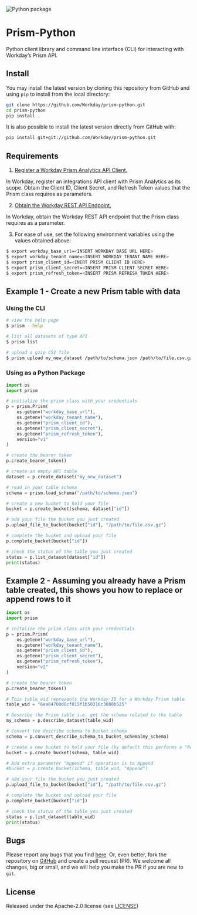 ![Python package](https://github.com/Workday/prism-python/workflows/Python%20package/badge.svg)

# Prism-Python

Python client library  and command line interface (CLI) for interacting with Workday’s Prism API.

## Install
You may install the latest version by cloning this repository from GitHub
and using `pip` to install from the local directory:

```bash
git clone https://github.com/Workday/prism-python.git
cd prism-python
pip install .
```

It is also possible to install the latest version directly from GitHub with:

```bash
pip install git+git://github.com/Workday/prism-python.git
```

## Requirements

1. [Register a Workday Prism Analytics API Client.](https://doc.workday.com/reader/J1YvI9CYZUWl1U7_PSHyHA/qAugF2pRAGtECVLHKdMO_A)

In Workday, register an integrations API client with Prism Analytics as its
scope. Obtain the Client ID, Client Secret, and Refresh Token values that the
Prism class requires as parameters.

2. [Obtain the Workday REST API Endpoint.](https://doc.workday.com/reader/J1YvI9CYZUWl1U7_PSHyHA/L_RKkfJI6bKu1M2~_mfesQ)

In Workday, obtain the Workday REST API endpoint that the Prism class requires
as a parameter.

3. For ease of use, set the following environment variables using the values obtained above:

```bash
$ export workday_base_url=<INSERT WORKDAY BASE URL HERE>
$ export workday_tenant_name=<INSERT WORKDAY TENANT NAME HERE>
$ export prism_client_id=<INERT PRISM CLIENT ID HERE>
$ export prism_client_secret=<INSERT PRISM CLIENT SECRET HERE>
$ export prism_refresh_token=<INSERT PRISM REFRESH TOKEN HERE>
```

## Example 1 - Create a new Prism table with data

### Using the CLI

```bash
# view the help page
$ prism --help

# list all datasets of type API
$ prism list

# upload a gzip CSV file
$ prism upload my_new_dataset /path/to/schema.json /path/to/file.csv.gz
```

### Using as a Python Package

```python
import os
import prism

# initialize the prism class with your credentials
p = prism.Prism(
    os.getenv("workday_base_url"),
    os.getenv("workday_tenant_name"),
    os.getenv("prism_client_id"), 
    os.getenv("prism_client_secret"),
    os.getenv("prism_refresh_token"),
    version="v1"
)

# create the bearer token
p.create_bearer_token()

# create an empty API table
dataset = p.create_dataset("my_new_dataset")

# read in your table schema
schema = prism.load_schema("/path/to/schema.json")

# create a new bucket to hold your file
bucket = p.create_bucket(schema, dataset["id"])

# add your file the bucket you just created
p.upload_file_to_bucket(bucket["id"], "/path/to/file.csv.gz")

# complete the bucket and upload your file
p.complete_bucket(bucket["id"])

# check the status of the table you just created
status = p.list_dataset(dataset["id"])
print(status)
```

## Example 2 - Assuming you already have a Prism table created, this shows you how to replace or append rows to it

```python
import os
import prism

# initalize the prism class with your credentials
p = prism.Prism(
    os.getenv("workday_base_url"),
    os.getenv("workday_tenant_name"),
    os.getenv("prism_client_id"),
    os.getenv("prism_client_secret"),
    os.getenv("prism_refresh_token"),
    version="v2"
)

# create the bearer token
p.create_bearer_token()

# This table_wid represents the Workday ID for a Workday Prism table
table_wid = "6ea84700d0cf015f1b50316c3008b525"

# Describe the Prism table i.e. get the schema related to the table
my_schema = p.describe_dataset(table_wid)

# Convert the describe schema to bucket schema
schema = p.convert_describe_schema_to_bucket_schema(my_schema)

# create a new bucket to hold your file (by default this performs a "Replace" which replaces the data)
bucket = p.create_bucket(schema, table_wid)

# Add extra parameter "Append" if operation is to Append
#bucket = p.create_bucket(schema, table_wid, "Append")

# add your file the bucket you just created
p.upload_file_to_bucket(bucket["id"], "/path/to/file.csv.gz")

# complete the bucket and upload your file
p.complete_bucket(bucket["id"])

# check the status of the table you just created
status = p.list_dataset(table_wid)
print(status)
```

## Bugs
Please report any bugs that you find [here](https://github.com/Workday/prism-python/issues).
Or, even better, fork the repository on [GitHub](https://github.com/Workday/prism-python)
and create a pull request (PR). We welcome all changes, big or small, and we
will help you make the PR if you are new to `git`.

## License
Released under the Apache-2.0 license (see [LICENSE](https://github.com/Workday/prism-python/blob/master/LICENSE))
